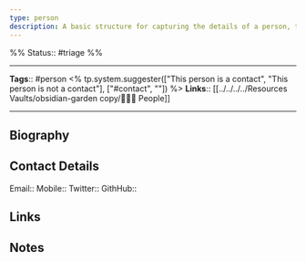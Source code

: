 ```yaml
---
type: person
description: A basic structure for capturing the details of a person, they could be a contact or a research subject
---
```

%%
Status:: #triage
%%

---
**Tags**:: #person <% tp.system.suggester(["This person is a contact", "This person is not a contact"], ["#contact", ""]) %>
**Links**:: [[../../../../Resources Vaults/obsidian-garden copy/👨‍👧‍👦 People]]

---

## Biography
<!-- If you have a bio of the person, you can enter it here -->

## Contact Details
<!-- If the person is a contact, put their details here -->
Email:: 
Mobile::
Twitter::
GithHub::

## Links
<!-- Any links go here, like book or article links, links to bios, wiki pages, etc -->

## Notes
<!-- Any additional notes -->